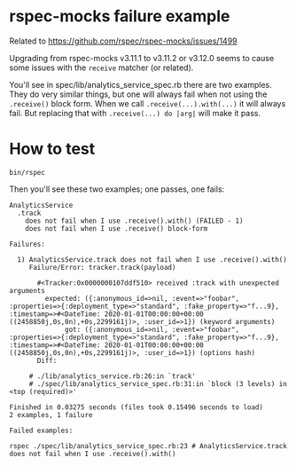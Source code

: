 # rspec-mocks failure example
Related to https://github.com/rspec/rspec-mocks/issues/1499

Upgrading from rspec-mocks v3.11.1 to v3.11.2 or v3.12.0 seems to cause some issues with the `receive` matcher (or related).

You'll see in spec/lib/analytics_service_spec.rb there are two examples. They do very similar things, but one will always fail when not using the `.receive()` block form. When we call `.receive(...).with(...)` it will always fail. But replacing that with `.receive(...) do |arg|` will make it pass.

# How to test

```shell
bin/rspec
```

Then you'll see these two examples; one passes, one fails:

```
AnalyticsService
  .track
    does not fail when I use .receive().with() (FAILED - 1)
    does not fail when I use .receive() block-form

Failures:

  1) AnalyticsService.track does not fail when I use .receive().with()
     Failure/Error: tracker.track(payload)

       #<Tracker:0x0000000107ddf510> received :track with unexpected arguments
         expected: ({:anonymous_id=>nil, :event=>"foobar", :properties=>{:deployment_type=>"standard", :fake_property=>"f...9}, :timestamp=>#<DateTime: 2020-01-01T00:00:00+00:00 ((2458850j,0s,0n),+0s,2299161j)>, :user_id=>1}) (keyword arguments)
              got: ({:anonymous_id=>nil, :event=>"foobar", :properties=>{:deployment_type=>"standard", :fake_property=>"f...9}, :timestamp=>#<DateTime: 2020-01-01T00:00:00+00:00 ((2458850j,0s,0n),+0s,2299161j)>, :user_id=>1}) (options hash)
       Diff:

     # ./lib/analytics_service.rb:26:in `track'
     # ./spec/lib/analytics_service_spec.rb:31:in `block (3 levels) in <top (required)>'

Finished in 0.03275 seconds (files took 0.15496 seconds to load)
2 examples, 1 failure

Failed examples:

rspec ./spec/lib/analytics_service_spec.rb:23 # AnalyticsService.track does not fail when I use .receive().with()
```
